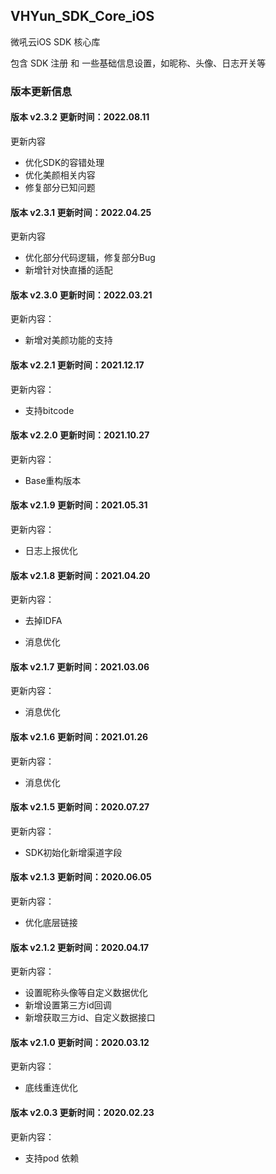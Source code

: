 ## VHYun_SDK_Core_iOS
微吼云iOS SDK 核心库<br>

包含 SDK 注册 和 一些基础信息设置，如昵称、头像、日志开关等 <br>

### 版本更新信息

#### 版本 v2.3.2 更新时间：2022.08.11

更新内容
* 优化SDK的容错处理
* 优化美颜相关内容
* 修复部分已知问题

#### 版本 v2.3.1 更新时间：2022.04.25

更新内容
* 优化部分代码逻辑，修复部分Bug
* 新增针对快直播的适配

#### 版本 v2.3.0 更新时间：2022.03.21

更新内容：

- 新增对美颜功能的支持

#### 版本 v2.2.1 更新时间：2021.12.17

更新内容：

- 支持bitcode

#### 版本 v2.2.0 更新时间：2021.10.27
更新内容：

- Base重构版本

#### 版本 v2.1.9 更新时间：2021.05.31
更新内容：

- 日志上报优化

#### 版本 v2.1.8 更新时间：2021.04.20
更新内容：

- 去掉IDFA

- 消息优化

#### 版本 v2.1.7 更新时间：2021.03.06
更新内容：

- 消息优化

#### 版本 v2.1.6 更新时间：2021.01.26
更新内容：

- 消息优化

#### 版本 v2.1.5 更新时间：2020.07.27
更新内容：

- SDK初始化新增渠道字段

#### 版本 v2.1.3 更新时间：2020.06.05
更新内容：

- 优化底层链接

#### 版本 v2.1.2 更新时间：2020.04.17
更新内容：

- 设置昵称头像等自定义数据优化
- 新增设置第三方id回调
- 新增获取三方id、自定义数据接口

#### 版本 v2.1.0 更新时间：2020.03.12
更新内容：

- 底线重连优化

#### 版本 v2.0.3 更新时间：2020.02.23
更新内容：

- 支持pod 依赖
